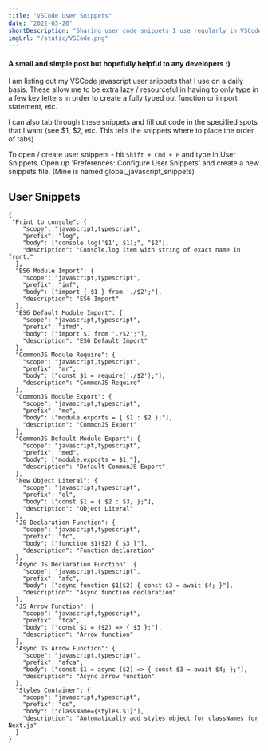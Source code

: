 ```yaml
---
title: "VSCode User Snippets"
date: "2022-03-26"
shortDescription: "Sharing user code snippets I use regularly in VSCode."
imgUrl: "/static/VSCode.png"
---
```


#### A small and simple post but hopefully helpful to any developers :)

I am listing out my VSCode javascript user snippets that I use on a daily basis. These allow me to be extra lazy / resourceful in having to only type in a few key letters in order to create a fully typed out function or import statement, etc.

I can also tab through these snippets and fill out code in the specified spots that I want (see $1, $2, etc. This tells the snippets where to place the order of tabs)

To open / create user snippets - hit `Shift + Cmd + P` and type in User Snippets.
Open up 'Preferences: Configure User Snippets' and create a new snippets file. (Mine is named global_javascript_snippets)

## User Snippets

```
{
 "Print to console": {
    "scope": "javascript,typescript",
    "prefix": "log",
    "body": ["console.log('$1', $1);", "$2"],
    "description": "Console.log item with string of exact name in front."
  },
  "ES6 Module Import": {
    "scope": "javascript,typescript",
    "prefix": "imf",
    "body": ["import { $1 } from './$2';"],
    "description": "ES6 Import"
  },
  "ES6 Default Module Import": {
    "scope": "javascript,typescript",
    "prefix": "ifmd",
    "body": ["import $1 from './$2';"],
    "description": "ES6 Default Import"
  },
  "CommonJS Module Require": {
    "scope": "javascript,typescript",
    "prefix": "mr",
    "body": ["const $1 = require('./$2');"],
    "description": "CommonJS Require"
  },
  "CommonJS Module Export": {
    "scope": "javascript,typescript",
    "prefix": "me",
    "body": ["module.exports = { $1 : $2 };"],
    "description": "CommonJS Export"
  },
  "CommonJS Default Module Export": {
    "scope": "javascript,typescript",
    "prefix": "med",
    "body": ["module.exports = $1;"],
    "description": "Default CommonJS Export"
  },
  "New Object Literal": {
    "scope": "javascript,typescript",
    "prefix": "ol",
    "body": ["const $1 = { $2 : $3, };"],
    "description": "Object Literal"
  },
  "JS Declaration Function": {
    "scope": "javascript,typescript",
    "prefix": "fc",
    "body": ["function $1($2) { $3 }"],
    "description": "Function declaration"
  },
  "Async JS Declaration Function": {
    "scope": "javascript,typescript",
    "prefix": "afc",
    "body": ["async function $1($2) { const $3 = await $4; }"],
    "description": "Async function declaration"
  },
  "JS Arrow Function": {
    "scope": "javascript,typescript",
    "prefix": "fca",
    "body": ["const $1 = ($2) => { $3 };"],
    "description": "Arrow function"
  },
  "Async JS Arrow Function": {
    "scope": "javascript,typescript",
    "prefix": "afca",
    "body": ["const $1 = async ($2) => { const $3 = await $4; };"],
    "description": "Async arrow function"
  },
  "Styles Container": {
    "scope": "javascript,typescript",
    "prefix": "cs",
    "body": ["className={styles.$1}"],
    "description": "Automatically add styles object for classNames for Next.js"
  }
}
```
